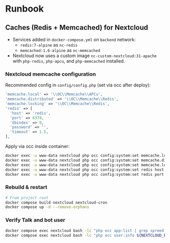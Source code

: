 # Runbook

## Caches (Redis + Memcached) for Nextcloud

- Services added in `docker-compose.yml` on `backend` network:
  - `redis:7-alpine` as `nc-redis`
  - `memcached:1.6-alpine` as `nc-memcached`
- Nextcloud now uses a custom image `nc-custom-nextcloud:31-apache` with `php-redis`, `php-apcu`, and `php-memcached` installed.

### Nextcloud memcache configuration

Recommended config in `config/config.php` (set via occ after deploy):

```php
'memcache.local' => '\\OC\\Memcache\\APCu',
'memcache.distributed' => '\\OC\\Memcache\\Redis',
'memcache.locking' => '\\OC\\Memcache\\Redis',
'redis' => [
  'host' => 'redis',
  'port' => 6379,
  'dbindex' => 0,
  'password' => '',
  'timeout' => 1.5,
],
```

Apply via occ inside container:

```bash
docker exec -u www-data nextcloud php occ config:system:set memcache.local --value='\OC\Memcache\APCu'
docker exec -u www-data nextcloud php occ config:system:set memcache.distributed --value='\OC\Memcache\Redis'
docker exec -u www-data nextcloud php occ config:system:set memcache.locking --value='\OC\Memcache\Redis'
docker exec -u www-data nextcloud php occ config:system:set redis host --value=redis
docker exec -u www-data nextcloud php occ config:system:set redis port --value=6379 --type=integer
```

### Rebuild & restart

```bash
# From project root
docker compose build nextcloud nextcloud-cron
docker compose up -d --remove-orphans
```

### Verify Talk and bot user

```bash
docker compose exec nextcloud bash -lc "php occ app:list | grep spreed || true"
docker compose exec nextcloud bash -lc "php occ user:info ${NEXTCLOUD_BOT_USER:-bot} || true"
```